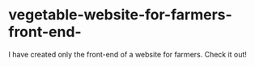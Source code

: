 # vegetable-website-for-farmers-front-end-
I have created only the front-end of a website for farmers. Check it out!
